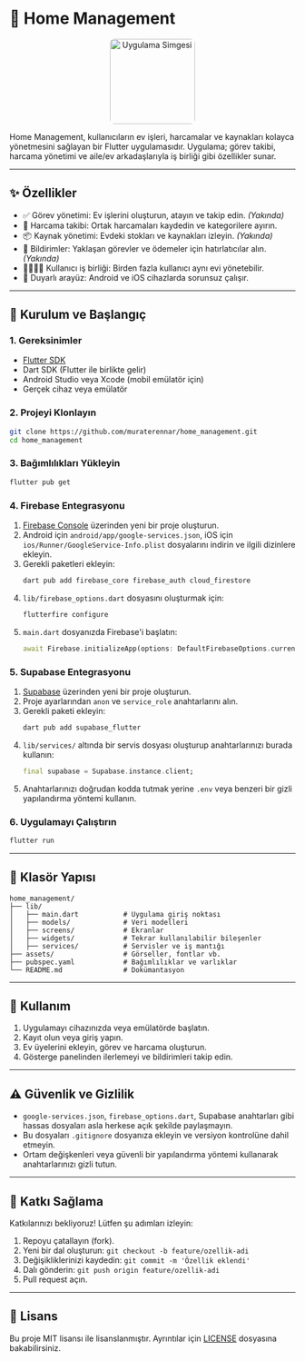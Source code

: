 # 🏡 Home Management

<p align="center">
  <img src="https://fyhidojcaouuqisljhbw.supabase.co/storage/v1/object/sign/home-mangement-base/app_icon.png?token=eyJraWQiOiJzdG9yYWdlLXVybC1zaWduaW5nLWtleV9hZjRiMzE3YS01NWMzLTRiOWItOTg0OC04NWU5YTA5ZDFkYTkiLCJhbGciOiJIUzI1NiJ9.eyJ1cmwiOiJob21lLW1hbmdlbWVudC1iYXNlL2FwcF9pY29uLnBuZyIsImlhdCI6MTc1MTgzMzEzOSwiZXhwIjoyMDY3MTkzMTM5fQ.cSlmOFA8WeeojuBjqWepc9HH1kEdkkWHLSuVIO9b2I8" alt="Uygulama Simgesi" style="border-radius:8px;" width="150" />
</p>

Home Management, kullanıcıların ev işleri, harcamalar ve kaynakları kolayca yönetmesini sağlayan bir
Flutter uygulamasıdır. Uygulama; görev takibi, harcama yönetimi ve aile/ev arkadaşlarıyla iş birliği
gibi özellikler sunar.

---

## ✨ Özellikler

- ✅ Görev yönetimi: Ev işlerini oluşturun, atayın ve takip edin. _(Yakında)_
- 💸 Harcama takibi: Ortak harcamaları kaydedin ve kategorilere ayırın.
- 📦 Kaynak yönetimi: Evdeki stokları ve kaynakları izleyin. _(Yakında)_
- 🔔 Bildirimler: Yaklaşan görevler ve ödemeler için hatırlatıcılar alın. _(Yakında)_
- 👨‍👩‍👧‍👦 Kullanıcı iş birliği: Birden fazla kullanıcı aynı evi yönetebilir.
- 📱 Duyarlı arayüz: Android ve iOS cihazlarda sorunsuz çalışır.

---

## 🚀 Kurulum ve Başlangıç

### 1. Gereksinimler

- [Flutter SDK](https://flutter.dev/docs/get-started/install)
- Dart SDK (Flutter ile birlikte gelir)
- Android Studio veya Xcode (mobil emülatör için)
- Gerçek cihaz veya emülatör

### 2. Projeyi Klonlayın

```bash
git clone https://github.com/muraterennar/home_management.git
cd home_management
```

### 3. Bağımlılıkları Yükleyin

```bash
flutter pub get
```

### 4. Firebase Entegrasyonu

1. [Firebase Console](https://console.firebase.google.com/) üzerinden yeni bir proje oluşturun.
2. Android için `android/app/google-services.json`, iOS için `ios/Runner/GoogleService-Info.plist`
   dosyalarını indirin ve ilgili dizinlere ekleyin.
3. Gerekli paketleri ekleyin:
   ```bash
   dart pub add firebase_core firebase_auth cloud_firestore
   ```
4. `lib/firebase_options.dart` dosyasını oluşturmak için:
   ```bash
   flutterfire configure
   ```
5. `main.dart` dosyanızda Firebase'i başlatın:
   ```dart
   await Firebase.initializeApp(options: DefaultFirebaseOptions.currentPlatform);
   ```

### 5. Supabase Entegrasyonu

1. [Supabase](https://supabase.com/) üzerinden yeni bir proje oluşturun.
2. Proje ayarlarından `anon` ve `service_role` anahtarlarını alın.
3. Gerekli paketi ekleyin:
   ```bash
   dart pub add supabase_flutter
   ```
4. `lib/services/` altında bir servis dosyası oluşturup anahtarlarınızı burada kullanın:
   ```dart
   final supabase = Supabase.instance.client;
   ```
5. Anahtarlarınızı doğrudan kodda tutmak yerine `.env` veya benzeri bir gizli yapılandırma yöntemi
   kullanın.

### 6. Uygulamayı Çalıştırın

```bash
flutter run
```

---

## 📁 Klasör Yapısı

```
home_management/
├── lib/
│   ├── main.dart           # Uygulama giriş noktası
│   ├── models/             # Veri modelleri
│   ├── screens/            # Ekranlar
│   ├── widgets/            # Tekrar kullanılabilir bileşenler
│   ├── services/           # Servisler ve iş mantığı
├── assets/                 # Görseller, fontlar vb.
├── pubspec.yaml            # Bağımlılıklar ve varlıklar
└── README.md               # Dokümantasyon
```

---

## 📝 Kullanım

1. Uygulamayı cihazınızda veya emülatörde başlatın.
2. Kayıt olun veya giriş yapın.
3. Ev üyelerini ekleyin, görev ve harcama oluşturun.
4. Gösterge panelinden ilerlemeyi ve bildirimleri takip edin.

---

## ⚠️ Güvenlik ve Gizlilik

- `google-services.json`, `firebase_options.dart`, Supabase anahtarları gibi hassas dosyaları asla
  herkese açık şekilde paylaşmayın.
- Bu dosyaları `.gitignore` dosyanıza ekleyin ve versiyon kontrolüne dahil etmeyin.
- Ortam değişkenleri veya güvenli bir yapılandırma yöntemi kullanarak anahtarlarınızı gizli tutun.

---

## 🤝 Katkı Sağlama

Katkılarınızı bekliyoruz! Lütfen şu adımları izleyin:

1. Repoyu çatallayın (fork).
2. Yeni bir dal oluşturun: `git checkout -b feature/ozellik-adi`
3. Değişikliklerinizi kaydedin: `git commit -m 'Özellik eklendi'`
4. Dalı gönderin: `git push origin feature/ozellik-adi`
5. Pull request açın.

---

## 📄 Lisans

Bu proje MIT lisansı ile lisanslanmıştır. Ayrıntılar için [LICENSE](LICENSE) dosyasına
bakabilirsiniz.
